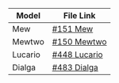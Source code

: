 Model | File Link
--- | ---
Mew | [#151 Mew](https://www.models-resource.com/3ds/pokemonxy/model/8334/)
Mewtwo | [#150 Mewtwo](https://www.models-resource.com/3ds/pokemonxy/model/8822/)
Lucario | [#448 Lucario](https://www.models-resource.com/3ds/pokemonxy/model/8164/)
Dialga | [#483 Dialga](https://www.models-resource.com/3ds/pokemonxy/model/9367/)
